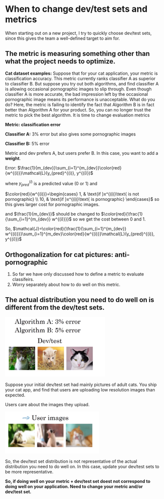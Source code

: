 # When to change dev/test sets and metrics

When starting out on a new project, I try to quickly choose dev/test sets, since this gives the team a well-defined target to aim for.

## The metric is measuring something other than what the project needs to optimize.

**Cat dataset examples:**
Suppose that for your cat application, your metric is classification accuracy. This metric currently ranks classifier A as superior to classifier B. But suppose you try out both algorithms, and find classifier A is allowing occasional pornographic images to slip through. Even though classifier A is more accurate, the bad impression left by the occasional pornographic image means its performance is unacceptable. What do you do?
Here, the metric is failing to identify the fact that Algorithm B is in fact better than Algorithm A for your product. So, you can no longer trust the metric to pick the best algorithm. It is time to change evaluation metrics

**Metric: classification error**

**Classifier A:** 3% error but also gives some pornographic images

**Classifier B:** 5% error

Metric and dev prefers A, but users prefer B. In this case, you want to add a **weight**.

Error: $\frac{1}{m_{dev}}\sum_{i=1}^{m_{dev}}\color{red}{w^{(i)}}\mathcal{L}(y_{pred}^{(i)}, y^{(i)})$

where
$y_{pred}^{(i)}$ is a predicted value (0 or 1) and

$\color{red}{w^{(i)}}=\begin{cases}
1, & \text{if }x^{(i)}\text{ is not pornographic} \\
10, & \text{if }x^{(i)}\text{ is pornographic}
\end{cases}$ so this gives larger cost for pornographic images.

and $\frac{1}{m_{dev}}$ should be changed to $\color{red}{\frac{1}{\sum_{i=1}^{m_{dev}} w^{(i)}}}$ so we get the cost between 0 and 1.

So, $\mathcal{J}=\color{red}{\frac{1}{\sum_{i=1}^{m_{dev}} w^{(i)}}}\sum_{i=1}^{m_dev}\color{red}{w^{(i)}}\mathcal{L}(y_{pred}^{(i)}, y^{(i)})$

## Orthogonalization for cat pictures: anti-pornographic

1. So far we have only discussed how to define a metric to evaluate classifeirs.
2. Worry separately about how to do well on this metric.


## The actual distribution you need to do well on is different from the dev/test sets.

![](images/061-dev-test-metrics-36c877da.png)

Suppose your initial dev/test set had mainly pictures of adult cats. You ship your cat app, and find that users are uploading low resolution images than expected.

Users care about the images they upload.

![](images/061-dev-test-metrics-658b9790.png)

So, the dev/test set distribution is not representative of the actual distribution you need to do well on. In this case, update your dev/test sets to be more representative.


**So, if doing well on your metric + dev/test set doest not correspond to doing well on your application. Need to change your metric and/or dev/test set.**
